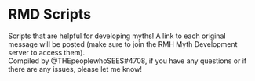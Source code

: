 # RMD Scripts
Scripts that are helpful for developing myths! A link to each original message will be posted (make sure to join the RMH Myth Development server to access them).\
Compiled by @THEpeoplewhoSEES#4708, if you have any questions or if there are any issues, please let me know!
